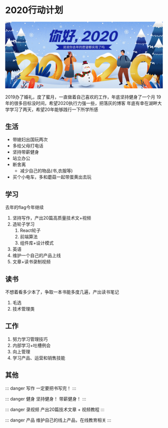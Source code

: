 # 2020行动计划

![](./2020.jpg)

2019办了婚礼，度了蜜月，一直做着自己喜欢的工作，年底坚持健身了一个月
19年的很多目标没时间，希望2020执行力强一些，把落灰的博客
年底有幸在湖畔大学学习了两天，希望20年能够践行一下所学所感​

## 生活

* 带媳妇出国玩两次
* 多给父母打电话
* 坚持带薪健身
* 站立办公
* 断舍离
  * 减少自己的物品(书,衣服等)
* 买个小电车，多和蘑菇一起带蛋黄出去玩



## 学习
去年的flag今年继续
1. 坚持写作，产出20篇高质量技术文+视频
2. 造轮子学习
   1. React轮子 
   2. 前端算法
   3. 组件库+设计模式
3. 英语
4. 维护一个自己的产品上线
5. 文章+读书录制视频

## 读书
不想着看多少本了，争取一本书能多度几遍，产出读书笔记

1. 毛选
2. 技术管理类

## 工作

1. 努力学习管理技巧
2. 内部学习+吐槽例会
3. 向上管理
4. 学习产品、运营和销售技能

## 其他

::: danger 写作
一定要把书写完！
:::

::: danger 健身
坚持健身！ 带薪健身！
:::

::: danger 录视频
产出20篇技术文章 + 视频教程 
:::

::: danger 产品
维护自己的线上产品，在线教育相关 
:::





